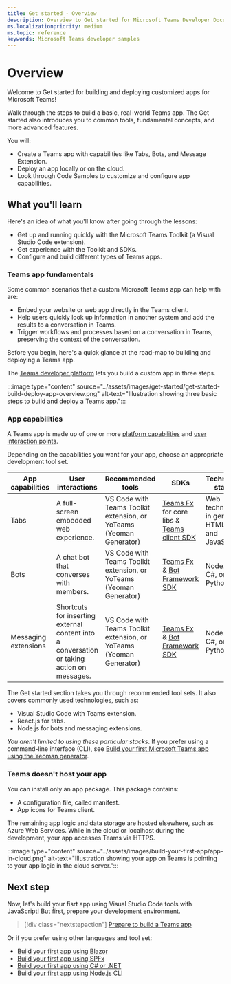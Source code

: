 ```yaml
---
title: Get started - Overview
description: Overview to Get started for Microsoft Teams Developer Documentation
ms.localizationpriority: medium
ms.topic: reference
keywords: Microsoft Teams developer samples
---
```

# Overview

Welcome to Get started for building and deploying customized apps for Microsoft Teams!

Walk through the steps to build a basic, real-world Teams app. The Get started also introduces you to common tools, fundamental concepts, and more advanced features.

You will:

- Create a Teams app with capabilities like Tabs, Bots, and Message Extension. 
- Deploy an app locally or on the cloud.
- Look through Code Samples to customize and configure app capabilities.

## What you'll learn

Here's an idea of what you'll know after going through the lessons:

- Get up and running quickly with the Microsoft Teams Toolkit (a Visual Studio Code extension).
- Get experience with the Toolkit and SDKs.
- Configure and build different types of Teams apps.

### Teams app fundamentals

Some common scenarios that a custom Microsoft Teams app can help with are:

* Embed your website or web app directly in the Teams client.
* Help users quickly look up information in another system and add the results to a conversation in Teams.
* Trigger workflows and processes based on a conversation in Teams, preserving the context of the conversation.

Before you begin, here's a quick glance at the road-map to building and deploying a Teams app.

The [Teams developer platform](../overview.md) lets you build a custom app in three steps.

:::image type="content" source="../assets/images/get-started/get-started-build-deploy-app-overview.png" alt-text="Illustration showing three basic steps to build and deploy a Teams app.":::


### App capabilities

A Teams app is made up of one or more [platform capabilities](../concepts/capabilities-overview.md) and [user interaction points](../concepts/extensibility-points.md).

Depending on the capabilities you want for your app, choose an appropriate development tool set.

| App capabilities | User interactions | Recommended tools | SDKs | Technology stacks |
|--------|-------------|--------|--------|--------|
| Tabs | A full-screen embedded web experience. | VS Code with Teams Toolkit extension, or YoTeams (Yeoman Generator) | [Teams Fx](/javascript/api/@microsoft/teamsfx/?view=msteams-client-js-latest&preserve-view=true) for core libs & [Teams client SDK](/javascript/api/@microsoft/teams-js/?view=msteams-client-js-latest&preserve-view=true) | Web technology in general, HTML, CSS, and JavaScript |
| Bots | A chat bot that converses with members. | VS Code with Teams Toolkit extension, or YoTeams (Yeoman Generator) | [Teams Fx](/javascript/api/@microsoft/teamsfx/?view=msteams-client-js-latest&preserve-view=true) & [Bot Framework SDK](https://dev.botframework.com/) | Node.js, C#, or Python |
| Messaging extensions | Shortcuts for inserting external content into a conversation or taking action on messages. | VS Code with Teams Toolkit extension, or YoTeams (Yeoman Generator) | [Teams Fx](/javascript/api/@microsoft/teamsfx/?view=msteams-client-js-latest&preserve-view=true) & [Bot Framework SDK](https://dev.botframework.com/) | Node.js, C#, or Python |

The Get started section takes you through recommended tool sets. It also covers commonly used technologies, such as:
- Visual Studio Code with Teams extension.
- React.js for tabs.
- Node.js for bots and messaging extensions.

*You aren't limited to using these particular stacks*.
If you prefer using a command-line interface (CLI), see [Build your first Microsoft Teams app using the Yeoman generator](https://github.com/pnp/generator-teams/blob/master/docs/docs/tutorials/build-your-first-microsoft-teams-app.md).

### Teams doesn't host your app

You can install only an app package. This package contains:
- A configuration file, called manifest.
- App icons for Teams client. 

The remaining app logic and data storage are hosted elsewhere, such as Azure Web Services. While in the cloud or localhost during the development, your app accesses Teams via HTTPS.

:::image type="content" source="../assets/images/build-your-first-app/app-in-cloud.png" alt-text="Illustration showing your app on Teams is pointing to your app logic in the cloud server.":::


## Next step

Now, let's build your fisrt app using Visual Studio Code tools with JavaScript! But first, prepare your development environment. 

> [!div class="nextstepaction"]
> [Prepare to build a Teams app](prerequisites.md)


Or if you prefer using other languages and tool set:

- [Build your first app using Blazor](blazor-app-prerequisites.md)
- [Build your first app using SPFx](spfx-app-prerequisites.md)
- [Build your first app using C# or .NET](get-started-dotnet-app-studio.md)
- [Build your first app using Node.js CLI](get-started-nodejs-app-studio.md)